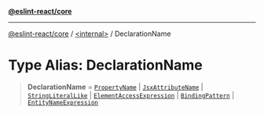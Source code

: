 [**@eslint-react/core**](../../README.md)

***

[@eslint-react/core](../../README.md) / [\<internal\>](../README.md) / DeclarationName

# Type Alias: DeclarationName

> **DeclarationName** = [`PropertyName`](PropertyName.md) \| [`JsxAttributeName`](JsxAttributeName.md) \| [`StringLiteralLike`](StringLiteralLike.md) \| [`ElementAccessExpression`](../interfaces/ElementAccessExpression.md) \| [`BindingPattern`](BindingPattern-1.md) \| [`EntityNameExpression`](EntityNameExpression.md)
